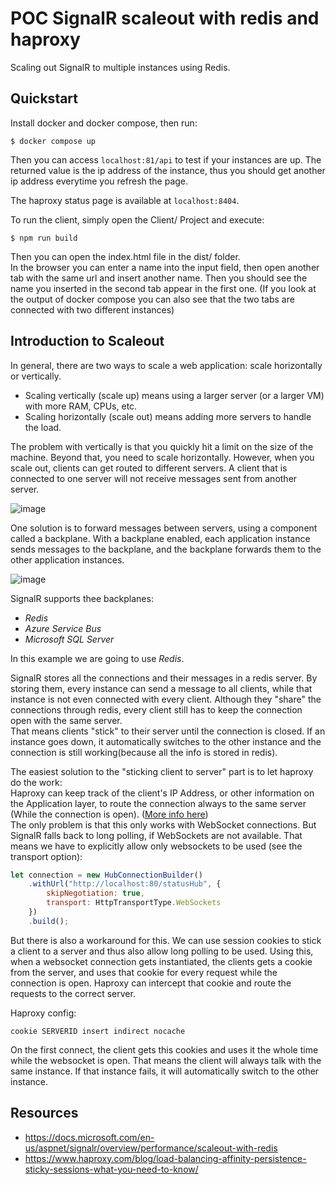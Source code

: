 # POC SignalR scaleout with redis and haproxy
Scaling out SignalR to multiple instances using Redis.

## Quickstart
Install docker and docker compose, then run:
```
$ docker compose up
```
Then you can access `localhost:81/api` to test if your instances are up. The returned value is the ip address of the instance, thus you should get another ip address everytime you refresh the page.  
  
  
The haproxy status page is available at `localhost:8404`.
  
To run the client, simply open the Client/ Project and execute:  
```
$ npm run build
```
Then you can open the index.html file in the dist/ folder.  
In the browser you can enter a name into the input field, then open another tab with the same url and insert another name. Then you should see the name you inserted in the second tab appear in the first one. (If you look at the output of docker compose you can also see that the two tabs are connected with two different instances)  


## Introduction to Scaleout  

In general, there are two ways to scale a web application: scale horizontally or vertically.  
  
* Scaling vertically (scale up) means using a larger server (or a larger VM) with more RAM, CPUs, etc.
* Scaling horizontally (scale out) means adding more servers to handle the load.  
  
The problem with vertically is that you quickly hit a limit on the size of the machine. Beyond that, you need to scale horizontally. However, when you scale out, clients can get routed to different servers. A client that is connected to one server will not receive messages sent from another server.  
  
  
![image](https://user-images.githubusercontent.com/42062381/183267471-37f8c211-d028-4d0a-bb0e-ad6ddc43eab5.png)
  
One solution is to forward messages between servers, using a component called a backplane. With a backplane enabled, each application instance sends messages to the backplane, and the backplane forwards them to the other application instances. 
  
![image](https://user-images.githubusercontent.com/42062381/183267480-d0929375-2aaf-4330-a2dd-674ecf637c8b.png)

SignalR supports thee backplanes: 
* *Redis* 
* *Azure Service Bus*
* *Microsoft SQL Server*  
  
In this example we are going to use *Redis*.



SignalR stores all the connections and their messages in a redis server. By storing them, every instance can send a message to all clients, while that instance is not even connected with every client. Although they "share" the connections through redis, every client still has to keep the connection open with the same server.   
That means clients "stick" to their server until the connection is closed. If an instance goes down, it automatically switches to the other instance and the connection is still working(because all the info is stored in redis).  
  
 
The easiest solution to the "sticking client to server" part is to let haproxy do the work:    
Haproxy can keep track of the client's IP Address, or other information on the Application layer, to route the connection always to the same server (While the connection is open). ([More info here](https://www.haproxy.com/blog/load-balancing-affinity-persistence-sticky-sessions-what-you-need-to-know/))  
The only problem is that this only works with WebSocket connections. But SignalR falls back to long polling, if WebSockets are not available. That means we have to explicitly allow only websockets to be used (see the transport option):  
```js
let connection = new HubConnectionBuilder()
    .withUrl("http://localhost:80/statusHub", {
        skipNegotiation: true,
        transport: HttpTransportType.WebSockets
    })
    .build();
```
  
But there is also a workaround for this. We can use session cookies to stick a client to a server and thus also allow long polling to be used.
Using this, when a websocket connection gets instantiated, the clients gets a cookie from the server, and uses that cookie for every request while the connection is open. Haproxy can intercept that cookie and route the requests to the correct server. 
  
  
Haproxy config:  
```
cookie SERVERID insert indirect nocache
```
On the first connect, the client gets this cookies and uses it the whole time while the websocket is open. That means the client will always talk with the same instance. If that instance fails, it will automatically switch to the other instance.

## Resources
* https://docs.microsoft.com/en-us/aspnet/signalr/overview/performance/scaleout-with-redis   
* https://www.haproxy.com/blog/load-balancing-affinity-persistence-sticky-sessions-what-you-need-to-know/
